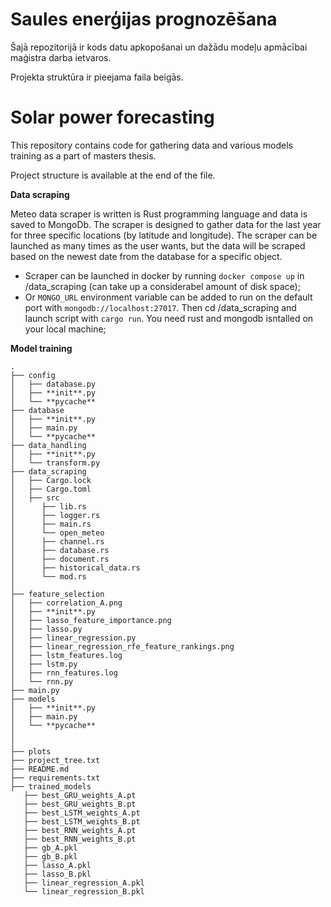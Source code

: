 # Saules enerģijas prognozēšana

Šajā repozitorijā ir kods datu apkopošanai un dažādu modeļu apmācībai maģistra darba ietvaros.

Projekta struktūra ir pieejama faila beigās.

# Solar power forecasting

This repository contains code for gathering data and various models training as a part of masters thesis.

Project structure is available at the end of the file.

**Data scraping**

Meteo data scraper is written is Rust programming language and data is saved to MongoDb. The scraper is designed to gather data for the last year for three specific locations (by latitude and longitude). The scraper can be launched as many times as the user wants, but the data will be scraped based on the newest date from the database for a specific object.

- Scraper can be launched in docker by running `docker compose up` in /data_scraping (can take up a considerabel amount of disk space);
- Or `MONGO_URL` environment variable can be added to run on the default port with `mongodb://localhost:27017`. Then cd /data_scraping and launch script with `cargo run`. You need rust and mongodb isntalled on your local machine;

**Model training**

```
.
├── config
│   ├── database.py
│   ├── **init**.py
│   └── **pycache**
├── database
│   ├── **init**.py
│   ├── main.py
│   └── **pycache**
├── data_handling
│   ├── **init**.py
│   └── transform.py
├── data_scraping
│   ├── Cargo.lock
│   ├── Cargo.toml
│   ├── src
│      ├── lib.rs
│      ├── logger.rs
│      ├── main.rs
│      └── open_meteo
│      ├── channel.rs
│      ├── database.rs
│      ├── document.rs
│      ├── historical_data.rs
│      └── mod.rs
│  
├── feature_selection
│   ├── correlation_A.png
│   ├── **init**.py
│   ├── lasso_feature_importance.png
│   ├── lasso.py
│   ├── linear_regression.py
│   ├── linear_regression_rfe_feature_rankings.png
│   ├── lstm_features.log
│   ├── lstm.py
│   ├── rnn_features.log
│   └── rnn.py
├── main.py
├── models
│   ├── **init**.py
│   ├── main.py
│   └── **pycache**
│  
│  
├── plots
├── project_tree.txt
├── README.md
├── requirements.txt
├── trained_models
   ├── best_GRU_weights_A.pt
   ├── best_GRU_weights_B.pt
   ├── best_LSTM_weights_A.pt
   ├── best_LSTM_weights_B.pt
   ├── best_RNN_weights_A.pt
   ├── best_RNN_weights_B.pt
   ├── gb_A.pkl
   ├── gb_B.pkl
   ├── lasso_A.pkl
   ├── lasso_B.pkl
   ├── linear_regression_A.pkl
   └── linear_regression_B.pkl
```
